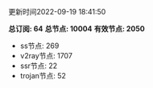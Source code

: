 更新时间2022-09-19 18:41:50

**总订阅: 64**
**总节点: 10004**
**有效节点: 2050**
- ss节点: 269
- v2ray节点: 1707
- ssr节点: 22
- trojan节点: 52
